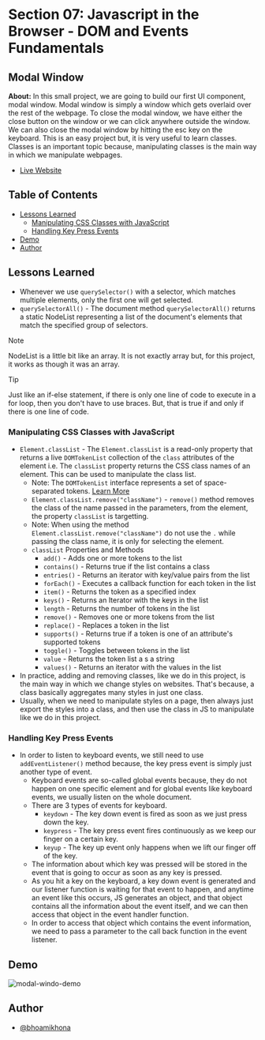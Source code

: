 # Section 07: Javascript in the Browser - DOM and Events Fundamentals

## Modal Window

**About:** In this small project, we are going to build our first UI component, modal window. Modal window is simply a window which gets overlaid over the rest of the webpage. To close the modal window, we have either the close button on the window or we can click anywhere outside the window. We can also close the modal window by hitting the esc key on the keyboard. This is an easy project but, it is very useful to learn classes. Classes is an important topic because, manipulating classes is the main way in which we manipulate webpages.

- [Live Website](https://bhoamikhona.github.io/javascript/Section%2007/Modal%20Window/index.html)

## Table of Contents

- [Lessons Learned](#lessons-learned)
  - [Manipulating CSS Classes with JavaScript](#manipulating-css-classes-with-javascript)
  - [Handling Key Press Events](#handling-key-press-events)
- [Demo](#demo)
- [Author](#author)

## Lessons Learned

- Whenever we use `querySelector()` with a selector, which matches multiple elements, only the first one will get selected.
- `querySelectorAll()` - The document method `querySelectorAll()` returns a static NodeList representing a list of the document's elements that match the specified group of selectors.

> [!NOTE]
> NodeList is a little bit like an array. It is not exactly array but, for this project, it works as though it was an array.

> [!TIP]
> Just like an if-else statement, if there is only one line of code to execute in a for loop, then you don't have to use braces. But, that is true if and only if there is one line of code.

### Manipulating CSS Classes with JavaScript

- `Element.classList` - The `Element.classList` is a read-only property that returns a live `DOMTokenList` collection of the `class` attributes of the element i.e. The `classList` property returns the CSS class names of an element. This can be used to manipulate the class list.
  - Note: The `DOMTokenList` interface represents a set of space-separated tokens. [Learn More](https://developer.mozilla.org/en-US/docs/Web/API/DOMTokenList)
  - `Element.classList.remove("className")` - `remove()` method removes the class of the name passed in the parameters, from the element, the property `classList` is targetting.
  - Note: When using the method `Element.classList.remove("className")` do not use the `.` while passing the class name, it is only for selecting the element.
  - `classList` Properties and Methods
    - `add()` - Adds one or more tokens to the list
    - `contains()` - Returns true if the list contains a class
    - `entries()` - Returns an iterator with key/value pairs from the list
    - `forEach()` - Executes a callback function for each token in the list
    - `item()` - Returns the token as a specified index
    - `keys()` - Returns an Iterator with the keys in the list
    - `length` - Returns the number of tokens in the list
    - `remove()` - Removes one or more tokens from the list
    - `replace()` - Replaces a token in the list
    - `supports()` - Returns true if a token is one of an attribute's supported tokens
    - `toggle()` - Toggles between tokens in the list
    - `value` - Returns the token list a s a string
    - `values()` - Returns an iterator with the values in the list
- In practice, adding and removing classes, like we do in this project, is the main way in which we change styles on websites. That's because, a class basically aggregates many styles in just one class.
- Usually, when we need to manipulate styles on a page, then always just export the styles into a class, and then use the class in JS to manipulate like we do in this project.

### Handling Key Press Events

- In order to listen to keyboard events, we still need to use `addEventListener()` method because, the key press event is simply just another type of event.
  - Keyboard events are so-called global events because, they do not happen on one specific element and for global events like keyboard events, we usually listen on the whole document.
  - There are 3 types of events for keyboard.
    - `keydown` - The key down event is fired as soon as we just press down the key.
    - `keypress` - The key press event fires continuously as we keep our finger on a certain key.
    - `keyup` - The key up event only happens when we lift our finger off of the key.
  - The information about which key was pressed will be stored in the event that is going to occur as soon as any key is pressed.
  - As you hit a key on the keyboard, a key down event is generated and our listener function is waiting for that event to happen, and anytime an event like this occurs, JS generates an object, and that object contains all the information about the event itself, and we can then access that object in the event handler function.
  - In order to access that object which contains the event information, we need to pass a parameter to the call back function in the event listener.

## Demo

![modal-windo-demo](https://github.com/bhoamikhona/javascript/assets/50435319/a38cd641-de9e-4d26-91a3-e9ae982e8dc4)

## Author

- [@bhoamikhona](https://github.com/bhoamikhona)
